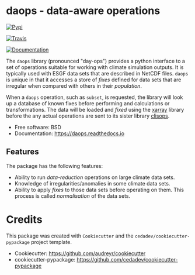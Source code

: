 # daops - data-aware operations


[![Pypi](https://img.shields.io/pypi/v/daops.svg)](https://pypi.python.org/pypi/daops)

[![Travis](https://img.shields.io/travis/roocs/daops.svg)](https://travis-ci.org/roocs/daops)

[![Documentation](https://readthedocs.org/projects/daops/badge/?version=latest)](https://daops.readthedocs.io/en/latest/?badge=latest)

The `daops` library (pronounced "day-ops") provides a python interface to a
set of operations suitable for working with climate simulation outputs. It is
typically used with ESGF data sets that are described in NetCDF files. `daops`
is unique in that it accesses a store of _fixes_ defined for data sets that are
irregular when compared with others in their _population_.

When a `daops` operation, such as `subset`, is requested, the library will look
up a database of known fixes before performing and calculations or transformations.
The data will be loaded and _fixed_ using the [xarray](http://xarray.pydata.org/)
library before the any actual operations are sent to its sister library
[clisops](https://github.com/roocs/clisops).

* Free software: BSD
* Documentation: https://daops.readthedocs.io

## Features

The package has the following features:
 * Ability to run _data-reduction_ operations on large climate data sets.
 * Knowledge of irregularities/anomalies in some climate data sets.
 * Ability to apply _fixes_ to those data sets before operating on them.
 This process is called _normalisation_ of the data sets.

# Credits

This package was created with `Cookiecutter` and the `cedadev/cookiecutter-pypackage` project template.

 * Cookiecutter: https://github.com/audreyr/cookiecutter
 * cookiecutter-pypackage: https://github.com/cedadev/cookiecutter-pypackage
